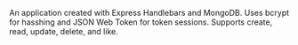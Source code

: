 An application created with Express Handlebars and MongoDB. Uses bcrypt for hasshing and JSON Web Token for token sessions. Supports create, read, update, delete, and like.
